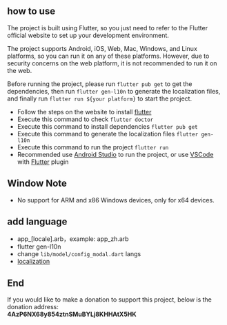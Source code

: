 
## how to use
The project is built using Flutter, so you just need to refer to the Flutter official website to set up your development environment.

The project supports Android, iOS, Web, Mac, Windows, and Linux platforms, so you can run it on any of these platforms. However, due to security concerns on the web platform, it is not recommended to run it on the web.

Before running the project, please run `flutter pub get` to get the dependencies, then run `flutter gen-l10n` to generate the localization files, and finally run `flutter run ${your platform}` to start the project.

* Follow the steps on the website to install [flutter](https://docs.flutter.dev/get-started/install)
* Execute this command to check `flutter doctor`
* Execute this command to install dependencies `flutter pub get`
* Execute this command to generate the localization files `flutter gen-l10n`
* Execute this command to run the project `flutter run`
* Recommended use [Android Studio](https://developer.android.com/studio) to run the project, or use [VSCode](https://code.visualstudio.com/) with [Flutter](https://marketplace.visualstudio.com/items?itemName=Dart-Code.flutter) plugin


## Window Note
* No support for ARM and x86 Windows devices, only for x64 devices.
## add language
* app_[locale].arb，example: app_zh.arb
* flutter gen-l10n
* change `lib/model/config_modal.dart` langs
* [localization](https://www.iana.org/assignments/language-subtag-registry/language-subtag-registry)

## End
If you would like to make a donation to support this project, below is the donation address:  
**4AzP6NX68y854ztnSMuBYLj8KHHAtX5HK**

